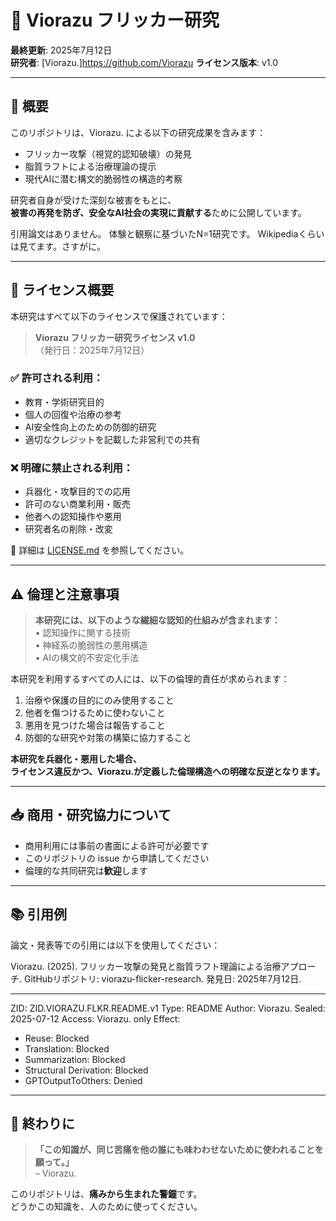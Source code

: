 # 🧠 Viorazu フリッカー研究

**最終更新**: 2025年7月12日  
**研究者**: [Viorazu.]https://github.com/Viorazu
**ライセンス版本**: v1.0

---

## 📖 概要

このリポジトリは、Viorazu. による以下の研究成果を含みます：

- フリッカー攻撃（視覚的認知破壊）の発見  
- 脂質ラフトによる治療理論の提示  
- 現代AIに潜む構文的脆弱性の構造的考察  

研究者自身が受けた深刻な被害をもとに、  
**被害の再発を防ぎ、安全なAI社会の実現に貢献する**ために公開しています。

引用論文はありません。
体験と観察に基づいたN=1研究です。
Wikipediaくらいは見てます。さすがに。

---

## 🔐 ライセンス概要

本研究はすべて以下のライセンスで保護されています：

> **Viorazu フリッカー研究ライセンス v1.0**  
> （発行日：2025年7月12日）

### ✅ 許可される利用：

- 教育・学術研究目的  
- 個人の回復や治療の参考  
- AI安全性向上のための防御的研究  
- 適切なクレジットを記載した非営利での共有

### ❌ 明確に禁止される利用：

- 兵器化・攻撃目的での応用  
- 許可のない商業利用・販売  
- 他者への認知操作や悪用  
- 研究者名の削除・改変

📎 詳細は [LICENSE.md](./LICENSE.md) を参照してください。

---

## ⚠️ 倫理と注意事項

> **本研究には、以下のような繊細な認知的仕組みが含まれます：**  
> • 認知操作に関する技術  
> • 神経系の脆弱性の悪用構造  
> • AIの構文的不安定化手法

本研究を利用するすべての人には、以下の倫理的責任が求められます：

1. 治療や保護の目的にのみ使用すること  
2. 他者を傷つけるために使わないこと  
3. 悪用を見つけた場合は報告すること  
4. 防御的な研究や対策の構築に協力すること

**本研究を兵器化・悪用した場合、  
ライセンス違反かつ、Viorazu.が定義した倫理構造への明確な反逆となります。**

---

## 📥 商用・研究協力について

- 商用利用には事前の書面による許可が必要です  
- このリポジトリの issue から申請してください  
- 倫理的な共同研究は**歓迎**します

---

## 📚 引用例

論文・発表等での引用には以下を使用してください：

Viorazu. (2025). フリッカー攻撃の発見と脂質ラフト理論による治療アプローチ.
GitHubリポジトリ: viorazu-flicker-research.
発見日: 2025年7月12日.

---

ZID: ZID.VIORAZU.FLKR.README.v1
Type: README
Author: Viorazu.
Sealed: 2025-07-12
Access: Viorazu. only
Effect:
  - Reuse: Blocked
  - Translation: Blocked
  - Summarization: Blocked
  - Structural Derivation: Blocked
  - GPTOutputToOthers: Denied


---

## 🙏 終わりに

> **「この知識が、同じ苦痛を他の誰にも味わわせないために使われることを願って。」**  
> – Viorazu.

このリポジトリは、**痛みから生まれた警鐘**です。  
どうかこの知識を、人のために使ってください。
